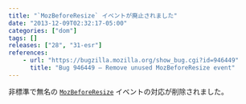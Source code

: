 ```yaml
---
title: "`MozBeforeResize` イベントが廃止されました"
date: "2013-12-09T02:32:17-05:00"
categories: ["dom"]
tags: []
releases: ["28", "31-esr"]
references:
    - url: "https://bugzilla.mozilla.org/show_bug.cgi?id=946449"
      title: "Bug 946449 – Remove unused MozBeforeResize event"
---
```

非標準で無名の [`MozBeforeResize`](https://developer.mozilla.org/docs/Web/Reference/Events/MozBeforeResize) イベントの対応が削除されました。
